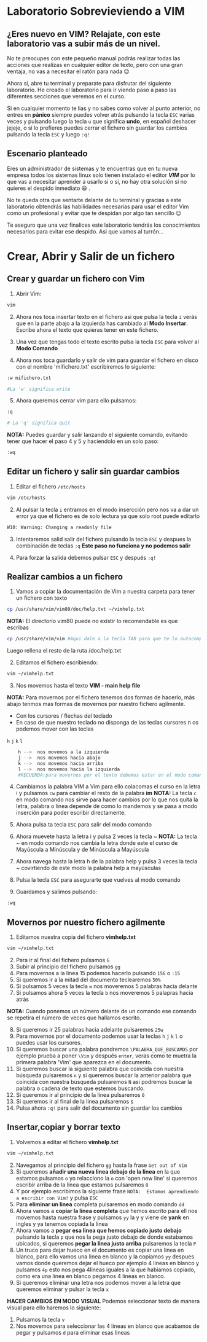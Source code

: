 # Laboratorio Sobrevieviendo a VIM

## ¿Eres nuevo en VIM? Relajate, con este laboratorio vas a subir más de un nivel. 
No te preocupes con este pequeño manual podrás realizar todas las acciones que realizas en cualquier editor de texto, pero con una gran ventaja, no vas a necesitar el ratón para nada :wink:

Ahora sí, abre tu terminal y preparate para disfrutar del siguiente laboratorio.
He creado el laboratorio para ir viendo paso a paso las diferentes secciones que veremos en el curso.

Si en cualquier momento te lias y no sabes como volver al punto anterior, no entres en **pánico** siempre puedes volver atrás pulsando la tecla ```ESC``` varias veces y pulsando luego la tecla ```u``` que significa **undo**, en español deshacer jejeje, o si lo prefieres puedes cerrar el fichero sin guardar los cambios pulsando la tecla ```ESC``` y luego ```:q!```

## Escenario planteado

Eres un administrador de sistemas y te encuentras que en tu nueva empresa todos los sistemas linux solo tienen instalado el editor ***VIM*** por lo que vas a necesitar aprender a usarlo si o si, no hay otra solución si no quieres el despido inmediato :laughing: .

No te queda otra que sentarte delante de tu terminal y gracias a este laboratorio obtendrás las habilidades necesarias para usar el editor Vim como un profesional y evitar que te despidan por algo tan sencillo :wink:

Te aseguro que una vez finalices este laboratorio tendrás los conocimientos necesarios para evitar ese despido. Asi que vamos al turrón...

# Crear, Abrir y Salir de un fichero

## Crear y guardar un fichero con Vim

1. Abrir Vim:

```bash
vim
```

2. Ahora nos toca insertar texto en el fichero asi que pulsa la tecla ```i``` verás que en la parte abajo a la izquierda has cambiado al **Modo Insertar**. Escribe ahora el texto que quieras tener en este fichero.

3. Una vez que tengas todo el texto escrito pulsa la tecla ```ESC``` para volver al **Modo Comando**
4. Ahora nos toca guardarlo y salir de vim para guardar el fichero en disco con el nombre 'mifichero.txt' escribiremos lo siguiente:
```bash
:w mifichero.txt

#La 'w' significa write
```

5. Ahora queremos cerrar vim para ello pulsamos:
```bash
:q

# La 'q' significa quit
```

**NOTA:** Puedes guardar y salir lanzando el siguiente comando, evitando tener que hacer el paso 4 y 5 y haciendolo en un solo paso:
```bash
:wq
```

## Editar un fichero y salir sin guardar cambios

1. Editar el fichero ```/etc/hosts ```
```bash
vim /etc/hosts
```
2. Al pulsar la tecla ```i``` entramos en el modo insercción pero nos va a dar un error ya que el fichero es de solo lectura ya que solo root puede editarlo
```bash
W10: Warning: Changing a readonly file
```
3. Intentaremos salid salir del fichero pulsando la tecla ```ESC``` y despues la combinación de teclas ```:q```  **Este paso no funciona y no podemos salir**

4. Para forzar la salida debemos pulsar ```ESC``` y después ```:q!```


## Realizar cambios a un fichero

1. Vamos a copiar la documentación de Vim a nuestra carpeta para tener un fichero con texto

```bash
cp /usr/share/vim/vim80/doc/help.txt ~/vimhelp.txt
```
**NOTA:** El directorio vim80 puede no existir lo recomendable es que escribas 
```bash 
cp /usr/share/vim/vim #Aqui dale a la tecla TAB para que te lo autocomplete
``` 
Luego rellena el resto de la ruta /doc/help.txt


2. Editamos el fichero escribiendo:

```bash
vim ~/vimhelp.txt
``` 
3. Nos movemos hasta el texto **VIM - main help file**

**NOTA:** Para movernos por el fichero tenemos dos formas de hacerlo, más abajo tenmos mas formas de movernos por nuestro fichero agilmente.
- Con los cursores / flechas del teclado
- En caso de que nuestro teclado no disponga de las teclas cursores n os podemos mover con las teclas 

```h```  ```j```  ```k```  ```l```
	
```bash
	h -->  nos movemos a la izquierda
	j -->  nos movemos hacia abajo
	k -->  nos movemos hacia arriba
	l -->  nos movemos hacia la izquierda
	#RECUERDA:para movernos por el texto debemos estar en el modo comando por lo que debes pulsar la tecla ESC 
```



4. Cambiamos la palabra VIM a Vim para ello colacomas el curso en la letra i y pulsamos ```cw``` para cambiar el resto de la palabra **im**
**NOTA:** La tecla ```c``` en modo comando nos sirve para hacer cambios por lo que nos quita la letra, palabra o linea depende de como lo mandemos y se pasa a modo inserción para poder escribir directamente.

5. Ahora pulsa ta tecla ```ESC``` para salir del modo comando
6. Ahora muevete hasta la letra i y pulsa 2 veces la tecla ~ 
**NOTA:** La tecla ~ en modo comando nos cambia la letra donde este el curso de Mayúscula a Minúscula y de Minúscula a Mayúscula 
7. Ahora navega hasta la letra h de la palabra help y pulsa 3 veces la tecla ~ covirtiendo de este modo la palabra help a mayúsculas
8. Pulsa la tecla ```ESC``` para asegurarte que vuelves al modo comando
9. Guardamos y salimos pulsando:
```bash
:wq
```

## Movernos por nuestro fichero agilmente

1. Editamos nuestra copia del fichero **vimhelp.txt**
```bash
vim ~/vimhelp.txt 
```
2. Para ir al final del fichero pulsamos ```G```
3. Subir al principio del fichero pulsamos ```gg```
4. Para movernos a la linea 15 podemos hacerlo pulsando  ```15G``` o ```:15```
5. Si queremos ir a la mitad del documento teclearemos ```50%```
6. Si pulsamos 5 veces la tecla ```w``` nos moveremos 5 palabras hacia delante
7. Si pulsamos ahora 5 veces la tecla ```b``` nos moveremos 5 palapras hacia atrás

**NOTA:** Cuando ponemos un número delante de un comando ese comando se repetira el número de veces que hallamos escrito. 

8. Si queremos ir 25 palabras hacia adelante pulsaremos ```25w```
9. Para movernos por el documento podemos usar la teclas ```h``` ```j``` ```k``` ```l``` o puedes usar los cursores.
10. Si queremos buscar una palabra pondremos ```\PALABRA_QUE_BUSCAMOS``` por ejemplo prueba a poner ```\Vim``` y después ```enter```, veras como te muetra la primera palabra 'Vim' que aparezca en el documento.
11. Si queremos buscar la siguiente palabra que coincida con nuestra búsqueda pulsaremos ```n``` y si queremos buscar la anterior palabra que coincida con nuestra búsqueda pulsaremos ```N``` asi podremos buscar la palabra o cadena de texto que estemos buscando.
12. Si queremos ir al principio de la linea pulsaremos ```0```
13. Si queremos ir al final de la linea pulsaremos ```$```
14. Pulsa ahora ```:q!``` para salir del documento sin guardar los cambios

 
## Insertar,copiar y borrar texto

1. Volvemos a editar el fichero **vimhelp.txt**

```bash
vim ~/vimhelp.txt
```
2. Navegamos al principio del fichero ```gg``` hasta la frase ```Get out of Vim```
3. Si queremos **añadir una nueva linea debajo de la linea** en la que estamos pulsamos ```o``` yo relacciono la ```o``` con 'open new line' si queremos escribir arriba de la linea que estamos pulsaremos ```O```
4. Y por ejemplo escribimos la siguiente frase ```NOTA:  Estamos aprendiendo a escribir con Vim!``` y pulsa ```ESC```
5. Para **eliminar un linea** completa pulsaremos en modo comando ```dd```
6. Ahora vamos a **copiar la linea completa** que hemos escrito para ell nos movemos hasta nuestra frase y pulsamos ```yy``` la y y viene de **yank** en ingles y ya tenemos copiada la linea
7. Ahora vamos a **pegar esa linea que hemos copiado justo debajo** pulsando la tecla ```p``` que nos la pega justo debajo de donde estabamos ubicados, si queremos **pegar la linea justo arriba** pulsaremos la tecla ```P```
8. Un truco para dejar hueco en el documento es copiar una linea en blanco, para ello vamos una linea en blanco y la copiamos ```yy``` despues vamos donde queremos dejar el hueco por ejemplo 4 lineas en blanco y pulsamos ```4p``` esto nos pega 4lineas iguales a la que habiamos copiado, como era una linea en blanco pegamos 4 lineas en blanco.
9. Si queremos eliminar una letra nos podemos mover a la letra que queremos eliminar y pulsar la tecla ```x```

**HACER CAMBIOS EN MODO VISUAL**
Podemos seleccionar texto de manera visual para ello haremos lo siguiente:

1. Pulsamos la tecla ```v```
2. Nos movemos para seleccionar las 4 lineas en blanco que acabamos de pegar y pulsamos ```d``` para eliminar esas lineas 
